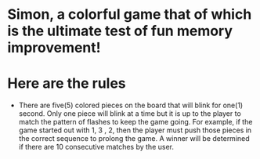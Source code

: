 # Simon, a colorful game that of which is the ultimate test of fun memory improvement!

# Here are the rules

* There are five(5) colored pieces on the board that will blink for one(1) second.  Only one piece will blink at a time but it is up to the player to match the pattern of flashes to keep the game going.  For example, if the game started out with 1, 3 , 2, then the player must push those pieces in the correct sequence to prolong the game.  A winner will be determined if there are 10 consecutive matches by the user.  

